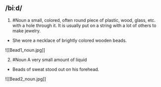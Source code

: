 ## /biːd/
1. #Noun
a small, colored, often round piece of plastic, wood, glass, etc. with a hole through it. It is usually put on a string with a lot of others to make jewelry.

- She wore a necklace of brightly colored wooden beads.

![[Bead1_noun.jpg]]

2. #Noun
A very small amount of liquid

- Beads of sweat stood out on his forehead.

![[Bead2_noun.jpg]]